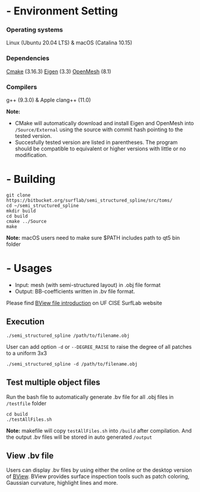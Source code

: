 # - Environment Setting

### Operating systems
Linux (Ubuntu 20.04 LTS) & macOS (Catalina 10.15)

### Dependencies

[Cmake](https://cmake.org/) (3.16.3)
[Eigen](<https://eigen.tuxfamily.org/>) (3.3)
[OpenMesh](<https://www.openmesh.org/>) (8.1)

### Compilers
g++ (9.3.0) & Apple clang++ (11.0)


**Note:**

* CMake will automatically download and install Eigen and OpenMesh into `/Source/External` using the source with commit hash pointing to the tested version.
* Succesfully tested version are listed in parentheses. The program should be compatible to equivalent or higher versions with little or no modification.


# - Building #

```shell
git clone https://bitbucket.org/surflab/semi_structured_spline/src/toms/
cd ~/semi_structured_spline
mkdir build
cd build
cmake ../Source
make
```

**Note:** macOS users need to make sure $PATH includes path to qt5 bin folder

# - Usages #
* Input:  mesh (with semi-structured layout) in .obj file format
* Output: BB-coefficients written in .bv file format.


Please find [BView file introduction](https://www.cise.ufl.edu/research/SurfLab/bview/#file-format) on UF CISE SurfLab website

## Execution

```shell
./semi_structured_spline /path/to/filename.obj
```

User can add option `-d` or `--DEGREE_RAISE` to raise the degree of all patches to a uniform 3x3
```shell
./semi_structured_spline -d /path/to/filename.obj
```

## Test multiple object files
Run the bash file to automatically generate .bv file for all .obj files in `/testfile` folder

```shell
cd build
./testAllFiles.sh
```

**Note:** makefile will copy `testAllFiles.sh` into `/build` after compilation. And the output .bv files will be stored in auto generated `/output`

## View .bv file
Users can display .bv files by using either the online or the desktop version of [BView](https://www.cise.ufl.edu/research/SurfLab/bview/).
BView provides surface inspection tools such as patch coloring, Gaussian curvature, highlight lines and more.

